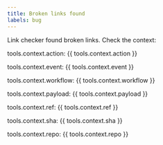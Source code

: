 ```yaml
---
title: Broken links found
labels: bug
---
```

Link checker found broken links. Check the context: 

tools.context.action: {{ tools.context.action }}

tools.context.event: {{ tools.context.event }}

tools.context.workflow: {{ tools.context.workflow }}

tools.context.payload: {{ tools.context.payload }}

tools.context.ref: {{ tools.context.ref }}

tools.context.sha: {{ tools.context.sha }}

tools.context.repo: {{ tools.context.repo }}

